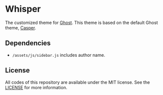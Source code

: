 # Whisper
The customized theme for [Ghost](http://github.com/tryghost/ghost/).
This theme is based on the default Ghost theme, [Casper](https://github.com/TryGhost/Casper).

## Dependencies
* `/assets/js/sidebar.js` includes author name.

## License
All codes of this repository are available under the MIT license. See the [LICENSE](https://github.com/noraworld/whisper/blob/master/LICENSE) for more information.
